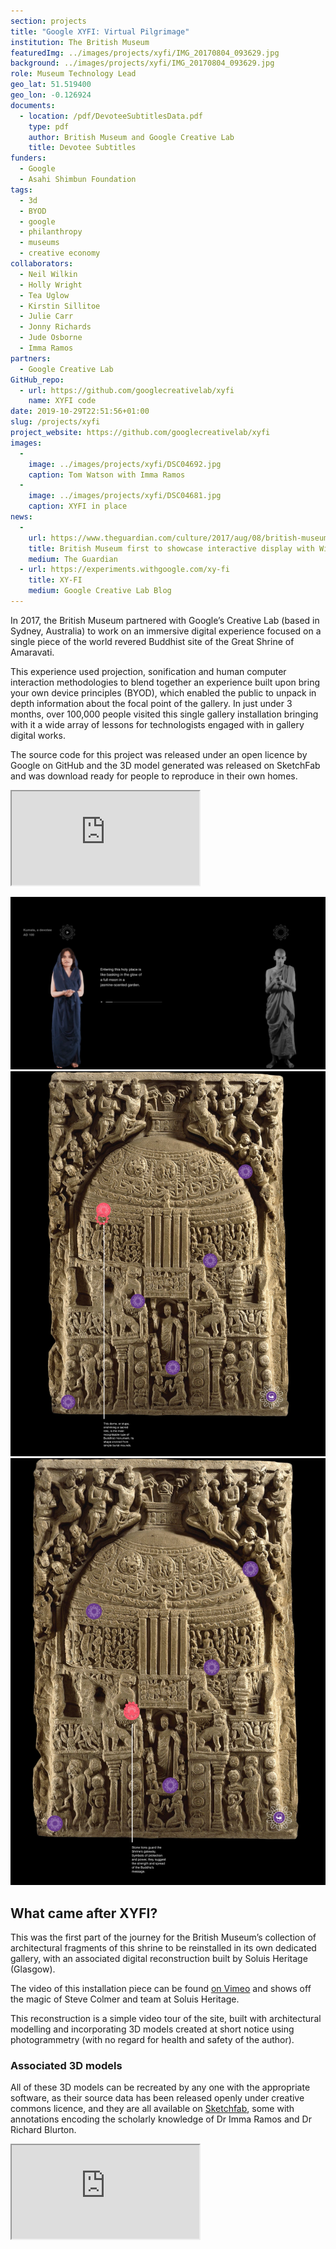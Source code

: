 ```yaml
---
section: projects
title: "Google XYFI: Virtual Pilgrimage"
institution: The British Museum
featuredImg: ../images/projects/xyfi/IMG_20170804_093629.jpg
background: ../images/projects/xyfi/IMG_20170804_093629.jpg
role: Museum Technology Lead
geo_lat: 51.519400
geo_lon: -0.126924
documents:
  - location: /pdf/DevoteeSubtitlesData.pdf
    type: pdf
    author: British Museum and Google Creative Lab
    title: Devotee Subtitles
funders:
  - Google
  - Asahi Shimbun Foundation
tags:
  - 3d
  - BYOD
  - google
  - philanthropy
  - museums
  - creative economy
collaborators:
  - Neil Wilkin
  - Holly Wright
  - Tea Uglow
  - Kirstin Sillitoe
  - Julie Carr
  - Jonny Richards
  - Jude Osborne
  - Imma Ramos
partners:
  - Google Creative Lab
GitHub_repo: 
  - url: https://github.com/googlecreativelab/xyfi
    name: XYFI code 
date: 2019-10-29T22:51:56+01:00
slug: /projects/xyfi
project_website: https://github.com/googlecreativelab/xyfi
images:
  -
    image: ../images/projects/xyfi/DSC04692.jpg
    caption: Tom Watson with Imma Ramos
  -
    image: ../images/projects/xyfi/DSC04681.jpg
    caption: XYFI in place
news:
  -
    url: https://www.theguardian.com/culture/2017/aug/08/british-museum-first-to-showcase-interactive-display-with-wifi-link
    title: British Museum first to showcase interactive display with Wi-Fi link
    medium: The Guardian
  - url: https://experiments.withgoogle.com/xy-fi
    title: XY-FI
    medium: Google Creative Lab Blog
---
```


In 2017, the British Museum partnered with Google’s Creative Lab (based in Sydney, Australia) to work on an immersive digital 
experience focused on a single piece of the world revered Buddhist site of the Great Shrine of Amaravati.

This experience used projection, sonification and human computer interaction methodologies to blend together an experience 
built upon bring your own device principles (BYOD), which enabled the public to unpack in depth information about the focal 
point of the gallery. In just under 3 months, over 100,000 people visited this single gallery installation bringing with 
it a wide array of lessons for technologists engaged with in gallery digital works. 

The source code for this project was released under an open licence by Google on GitHub and the 3D model generated was 
released on SketchFab and was download ready for people to reproduce in their own homes.

<div class="ratio ratio-16x9 my-3">
    <iframe type="text/html" src="https://www.youtube.com/embed/fGIH0EsgVN8"></iframe>
</div>

![A wall projection with activated actor](../images/2017/08/wall.png)
![XYFI rear wall projection with activated hotspot](../images/2017/08/xyfiStelaeOne.png)
![XYFI rear wall projection with activated hotspot](../images/2017/08/xyfiStelaeTwo.png)

## What came after XYFI?

This was the first part of the journey for the British Museum’s collection of architectural fragments of this shrine to 
be reinstalled in its own dedicated gallery, with an associated digital reconstruction built by Soluis Heritage (Glasgow). 

The video of this installation piece can be found [on Vimeo](https://fitz.ms/d) and shows off the magic of Steve Colmer 
and team at Soluis Heritage.

This reconstruction is a simple video tour of the site, built with architectural modelling and incorporating 3D models 
created at short notice using photogrammetry (with no regard for health and safety of the author).

### Associated 3D models

All of these 3D models can be recreated by any one with the appropriate software, as their source data has been released openly under creative commons licence, and they are all available on [Sketchfab](https://fitz.ms/g33bm), some with annotations encoding the scholarly knowledge of Dr Imma Ramos and Dr Richard Blurton.

<div class="ratio ratio-16x9 my-3">
    <iframe title="A 3D model" src="https://sketchfab.com/playlists/embed?collection=131719c4c31e47e5a40307d7dcc70709"  
    allow="autoplay; fullscreen; vr" 
    mozallowfullscreen="true" 
    webkitallowfullscreen="true"></iframe>
</div>
